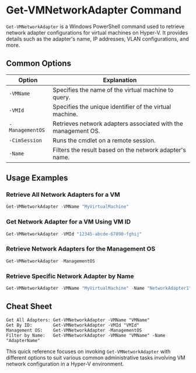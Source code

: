 # Get-VMNetworkAdapter Command

`Get-VMNetworkAdapter` is a Windows PowerShell command used to retrieve network adapter configurations for virtual machines on Hyper-V. It provides details such as the adapter's name, IP addresses, VLAN configurations, and more.

## Common Options

| Option                  | Explanation                                               |
|-------------------------|-----------------------------------------------------------|
| `-VMName`               | Specifies the name of the virtual machine to query.       |
| `-VMId`                 | Specifies the unique identifier of the virtual machine.    |
| `-ManagementOS`         | Retrieves network adapters associated with the management OS. |
| `-CimSession`           | Runs the cmdlet on a remote session.                      |
| `-Name`                 | Filters the result based on the network adapter's name.   |

## Usage Examples

### Retrieve All Network Adapters for a VM

```powershell
Get-VMNetworkAdapter -VMName "MyVirtualMachine"
```

### Get Network Adapter for a VM Using VM ID

```powershell
Get-VMNetworkAdapter -VMId "12345-abcde-67890-fghij"
```

### Retrieve Network Adapters for the Management OS

```powershell
Get-VMNetworkAdapter -ManagementOS
```

### Retrieve Specific Network Adapter by Name

```powershell
Get-VMNetworkAdapter -VMName "MyVirtualMachine" -Name "NetworkAdapter1"
```

## Cheat Sheet

```plaintext
Get All Adapters: Get-VMNetworkAdapter -VMName "VMName"
Get By ID:        Get-VMNetworkAdapter -VMId "VMId"
Management OS:    Get-VMNetworkAdapter -ManagementOS
Filter by Name:   Get-VMNetworkAdapter -VMName "VMName" -Name "AdapterName"
```

This quick reference focuses on invoking `Get-VMNetworkAdapter` with different options to suit various common administrative tasks involving VM network configuration in a Hyper-V environment.
